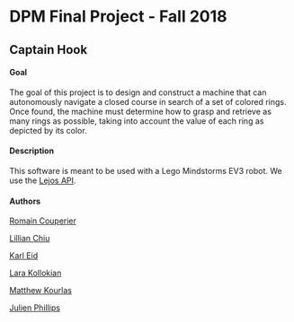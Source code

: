 # DPM Final Project - Fall 2018

## Captain Hook

#### Goal

The goal of this project is to design and construct a machine that can autonomously navigate a
closed course in search of a set of colored rings. Once found, the machine must determine how
to grasp and retrieve as many rings as possible, taking into account the value of each ring as
depicted by its color.

#### Description

This software is meant to be used with a Lego Mindstorms EV3 robot. We use the [Lejos API](http://lejos.org/ev3.php). 

#### Authors

[Romain Couperier](https://github.com/RomCoup)

[Lillian Chiu](https://github.com/lillianchiu)

[Karl Eid](https://github.com/karleid)

[Lara Kollokian](https://github.com/larakollokian)

[Matthew Kourlas](https://github.com/matthewkourlas)

[Julien Phillips](https://github.com/julienphillipseng)
